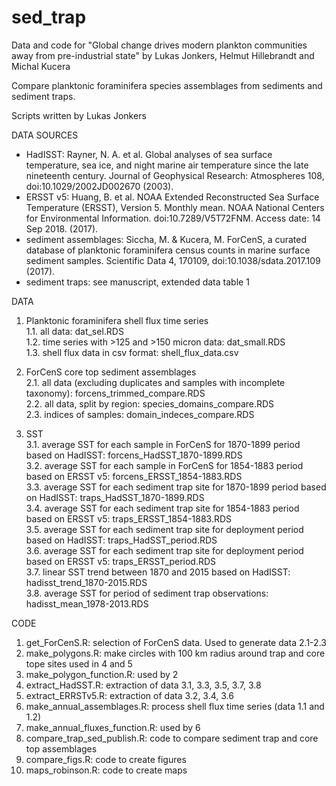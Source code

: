 # sed_trap
Data and code for "Global change drives modern plankton communities away from pre-industrial state" by Lukas Jonkers, Helmut Hillebrandt and Michal Kucera

Compare planktonic foraminifera species assemblages from sediments and sediment traps.

Scripts written by Lukas Jonkers

DATA SOURCES
* HadISST: Rayner, N. A. et al. Global analyses of sea surface temperature, sea ice, and night marine air temperature since the late nineteenth century. Journal of Geophysical Research: Atmospheres 108, doi:10.1029/2002JD002670 (2003).
* ERSST v5: Huang, B. et al. NOAA Extended Reconstructed Sea Surface Temperature (ERSST), Version 5. Monthly mean. NOAA National Centers for Environmental Information. doi:10.7289/V5T72FNM. Access date: 14 Sep 2018.  (2017).
* sediment assemblages: Siccha, M. & Kucera, M. ForCenS, a curated database of planktonic foraminifera census counts in marine surface sediment samples. Scientific Data 4, 170109, doi:10.1038/sdata.2017.109 (2017).
* sediment traps: see manuscript, extended data table 1

DATA
1. Planktonic foraminifera shell flux time series\
1.1. all data: dat_sel.RDS\
1.2. time series with >125 and >150 micron data: dat_small.RDS\
1.3. shell flux data in csv format: shell_flux_data.csv

2. ForCenS core top sediment assemblages\
2.1. all data (excluding duplicates and samples with incomplete taxonomy): forcens_trimmed_compare.RDS\
2.2. all data, split by region: species_domains_compare.RDS\
2.3. indices of samples: domain_indeces_compare.RDS

3. SST\
3.1. average SST for each sample in ForCenS for 1870-1899 period based on HadISST: forcens_HadSST_1870-1899.RDS\
3.2. average SST for each sample in ForCenS for 1854-1883 period based on ERSST v5: forcens_ERSST_1854-1883.RDS\
3.3. average SST for each sediment trap site for 1870-1899 period based on HadISST: traps_HadSST_1870-1899.RDS\
3.4. average SST for each sediment trap site for 1854-1883 period based on ERSST v5: traps_ERSST_1854-1883.RDS\
3.5. average SST for each sediment trap site for deployment period based on HadISST: traps_HadSST_period.RDS\
3.6. average SST for each sediment trap site for deployment period based on ERSST v5: traps_ERSST_period.RDS\
3.7. linear SST trend between 1870 and 2015 based on HadISST: hadisst_trend_1870-2015.RDS\
3.8. average SST for period of sediment trap observations: hadisst_mean_1978-2013.RDS

CODE
1. get_ForCenS.R: selection of ForCenS data. Used to generate data 2.1-2.3
2. make_polygons.R: make circles with 100 km radius around trap and core tope sites used in 4 and 5
3. make_polygon_function.R: used by 2
4. extract_HadSST.R: extraction of data 3.1, 3.3, 3.5, 3.7, 3.8
5. extract_ERRSTv5.R: extraction of data 3.2, 3.4, 3.6
6. make_annual_assemblages.R: process shell flux time series (data 1.1 and 1.2)
7. make_annual_fluxes_function.R: used by 6
8. compare_trap_sed_publish.R: code to compare sediment trap and core top assemblages
9. compare_figs.R: code to create figures
10. maps_robinson.R: code to create maps
